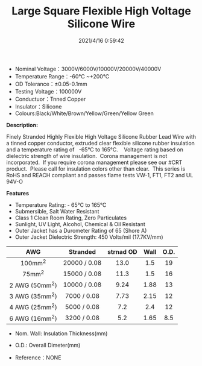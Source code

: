 ﻿---
layout: post 
title: Large Square Flexible High Voltage Silicone Wire
tags: FN90
categories: wire-cable
overview: 
series: FN10
part_number: 10-1000
thumb_img: 
image: static/202105/495-20210603.jpg
date: 2021/4/16 0:59:42
---


* Nominal Voltage：3000V/6000V/10000V/20000V/40000V
* Temperature Range：-60℃ ~+200℃ 
* OD Tolerance：±0.05-0.1mm 
* Testing Voltage：100000V
* Conductuor：Tnned Copper
* Insulator：Silicone
*  Colours:Black/White/Brown/Yellow/Green/Yellow Green
 
__Description:__

Finely Stranded Highly Flexible High Voltage Silicone Rubber Lead Wire with a tinned copper conductor, extruded clear  flexible silicone rubber insulation and a temperature rating of   -65°C to 165°C.    Voltage rating based on dielectric strength of wire insulation.  Corona management is not incorporated.  If you require corona management please see our #CRT product.  Please call for insulation colors other than clear.  This series is RoHS and REACH compliant and passes flame tests VW-1, FT1, FT2 and UL 94V-O

__Features__

* Temperature Rating: - 65°C to 165°C
* Submersible, Salt Water Resistant
* Class 1 Clean Room Rating, Zero Particulates
* Sunlight, UV Light, Alcohol, Chemical & Oil Resistant
* Outer Jacket has a Durometer Rating of 65 (Shore A)
* Outer Jacket Dielectric Strength: 450 Volts/mil (17.7KV/mm)

AWG | Stranded | strnad OD | Wall | O.D.
:-: | :-: | :-: | :-: | :-: 
100mm<sup>2</sup> | 20000 / 0.08 | 13.0 | 1.5 | 19
75mm<sup>2</sup> | 15000 / 0.08 | 11.3 | 1.5 | 16
2 AWG (50mm<sup>2</sup>) | 10000 / 0.08 | 9.24 | 1.88 | 13
3 AWG (35mm<sup>2</sup>) | 7000 / 0.08 | 7.73 | 2.15 | 12
4 AWG (25mm<sup>2</sup>) | 5000 / 0.08 | 7.2 | 2.4 | 12
6 AWG (16mm<sup>2</sup>) | 3200 / 0.08 | 5.2 | 1.65 | 8.5



* Nom. Wall: Insulation Thickness(mm)
* O.D.: Overall Dimeter(mm)

* Reference：NONE
